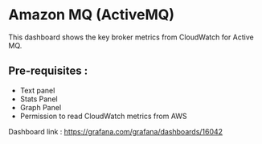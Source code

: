 # Amazon MQ (ActiveMQ)

This dashboard shows the key broker metrics from CloudWatch for Active MQ.

## Pre-requisites :
* Text panel
* Stats Panel
* Graph Panel
* Permission to read CloudWatch metrics from AWS

Dashboard link : https://grafana.com/grafana/dashboards/16042